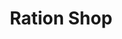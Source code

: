 ---
title: "Ration Shop"
url: /neyyattinkara/ration-shop-dhanuvachapuram-road-3/
shop: Lebensmittel
---